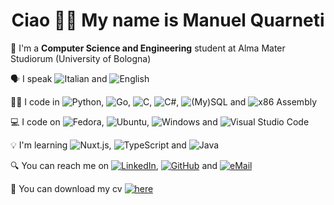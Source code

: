<h1 align="center">Ciao 👋🏻 My name is Manuel Quarneti</h1>

🏫 I'm a **Computer Science and Engineering** student at Alma Mater Studiorum (University of Bologna)

🗣 I speak
![Italian](https://img.shields.io/badge/🇮🇹%20Italian-success) and
![English](https://img.shields.io/badge/🇬🇧%20English-blue)

👨‍💻 I code in
![Python](https://img.shields.io/badge/Python-3776AB?logo=python&logoColor=white),
![Go](https://img.shields.io/badge/Go-00ADD8?logo=go&logoColor=white),
![C](https://img.shields.io/badge/C-A8B9CC?logo=c&logoColor=white),
![C#](https://img.shields.io/badge/C%23-239120?logo=c-sharp&logoColor=white),
![(My)SQL](https://img.shields.io/badge/(My)SQL-4479A1?logo=mysql&logoColor=white) and
![x86 Assembly](https://img.shields.io/badge/x86%20Assembly-0071C5?logo=intel&logoColor=white)

💻 I code on
![Fedora](https://img.shields.io/badge/Fedora-294172?logo=fedora&logoColor=white),
![Ubuntu](https://img.shields.io/badge/Ubuntu-E95420?logo=ubuntu&logoColor=white),
![Windows](https://img.shields.io/badge/Windows-0078D6?logo=windows&logoColor=white) and
![Visual Studio Code](https://img.shields.io/badge/Visual%20Studio%20Code-007ACC?logo=visual-studio-code&logoColor=white)

💡 I'm learning
![Nuxt.js](https://img.shields.io/badge/Nuxt.js-00C58E?logo=nuxt.js&logoColor=white),
![TypeScript](https://img.shields.io/badge/TypeScript-007ACC?logo=typescript&logoColor=white) and
![Java](https://img.shields.io/badge/Java-007396?logo=java&logoColor=white)


🔍 You can reach me on
[![LinkedIn](https://img.shields.io/badge/LinkedIn-0077B5?logo=linkedin&logoColor=white)](https://www.linkedin.com/in/quarno/),
[![GitHub](https://img.shields.io/badge/GitHub-100000?logo=github&logoColor=white)](https://github.com/quarno) and
[![eMail](https://img.shields.io/badge/eMail-D14836?logo=gmail&logoColor=white)](mailto:manuelquarneti@gmail.com)

📄 You can download my cv
[![here](https://img.shields.io/badge/here-EC1C24?logo=adobe-acrobat-reader&logoColor=white)](https://quarno.github.io/cv/cv.pdf)
